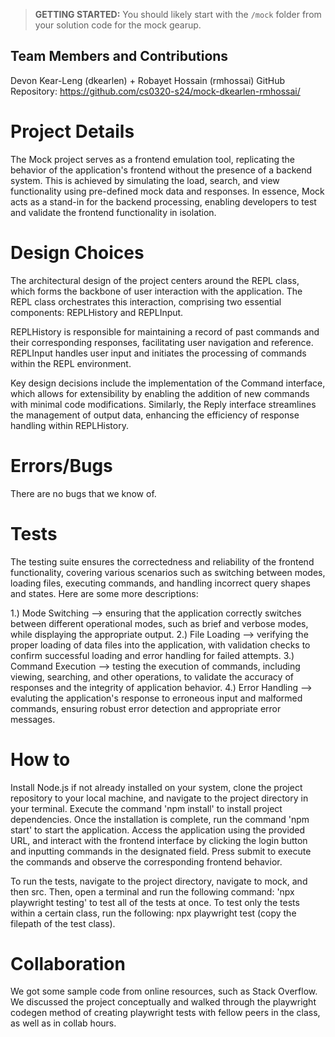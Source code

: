 > **GETTING STARTED:** You should likely start with the `/mock` folder from your solution code for the mock gearup.

## Team Members and Contributions

Devon Kear-Leng (dkearlen) + Robayet Hossain (rmhossai)
GitHub Repository: https://github.com/cs0320-s24/mock-dkearlen-rmhossai/

# Project Details

The Mock project serves as a frontend emulation tool, replicating the behavior of the application's frontend without the presence of a backend system. This is achieved by simulating the load, search, and view functionality using pre-defined mock data and responses. In essence, Mock acts as a stand-in for the backend processing, enabling developers to test and validate the frontend functionality in isolation.

# Design Choices

The architectural design of the project centers around the REPL class, which forms the backbone of user interaction with the application. The REPL class orchestrates this interaction, comprising two essential components: REPLHistory and REPLInput.

REPLHistory is responsible for maintaining a record of past commands and their corresponding responses, facilitating user navigation and reference. REPLInput handles user input and initiates the processing of commands within the REPL environment.

Key design decisions include the implementation of the Command interface, which allows for extensibility by enabling the addition of new commands with minimal code modifications. Similarly, the Reply interface streamlines the management of output data, enhancing the efficiency of response handling within REPLHistory.

# Errors/Bugs

There are no bugs that we know of.

# Tests

The testing suite ensures the correctedness and reliability of the frontend functionality, covering various scenarios such as switching between modes, loading files, executing commands, and handling incorrect query shapes and states. Here are some more descriptions:

1.) Mode Switching --> ensuring that the application correctly switches between different operational modes, such as brief and verbose modes, while displaying the appropriate output.
2.) File Loading --> verifying the proper loading of data files into the application, with validation checks to confirm successful loading and error handling for failed attempts.
3.) Command Execution --> testing the execution of commands, including viewing, searching, and other operations, to validate the accuracy of responses and the integrity of application behavior.
4.) Error Handling --> evaluting the application's response to erroneous input and malformed commands, ensuring robust error detection and appropriate error messages.

# How to

Install Node.js if not already installed on your system, clone the project repository to your local machine, and navigate to the project directory in your terminal. Execute the command 'npm install' to install project dependencies. Once the installation is complete, run the command 'npm start' to start the application. Access the application using the provided URL, and interact with the frontend interface by clicking the login button and inputting commands in the designated field. Press submit to execute the commands and observe the corresponding frontend behavior.

To run the tests, navigate to the project directory, navigate to mock, and then src. Then, open a terminal and run the following command: 'npx playwright testing' to test all of the tests at once. To test only the tests within a certain class, run the following: npx playwright test (copy the filepath of the test class).

# Collaboration

We got some sample code from online resources, such as Stack Overflow. We discussed the project conceptually and walked through the playwright codegen method of creating playwright tests with fellow peers in the class, as well as in collab hours.
